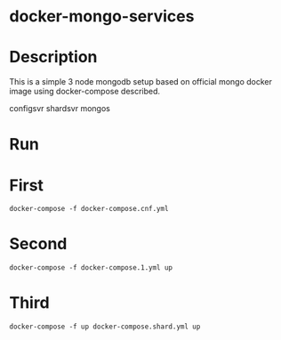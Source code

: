 # docker-mongo-services

# Description

This is a simple 3 node mongodb setup based on official mongo docker image using docker-compose described.

configsvr
shardsvr
mongos

# Run

# First

```
docker-compose -f docker-compose.cnf.yml
```

# Second

```
docker-compose -f docker-compose.1.yml up
```

# Third

```
docker-compose -f up docker-compose.shard.yml up
```
